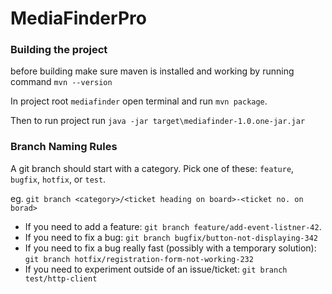 # MediaFinderPro

### Building the project

before building make sure maven is installed and working by running command `mvn --version`

In project root `mediafinder` open terminal and run `mvn package`.

Then to run project run `java -jar target\mediafinder-1.0.one-jar.jar`

### Branch Naming Rules

A git branch should start with a category. Pick one of these: `feature`, `bugfix`, `hotfix`, or `test`.

eg. `git branch <category>/<ticket heading on board>-<ticket no. on borad>`

* If you need to add a feature: `git branch feature/add-event-listner-42`.
* If you need to fix a bug: `git branch bugfix/button-not-displaying-342`
* If you need to fix a bug really fast (possibly with a temporary solution): `git branch hotfix/registration-form-not-working-232`
* If you need to experiment outside of an issue/ticket: `git branch test/http-client`
